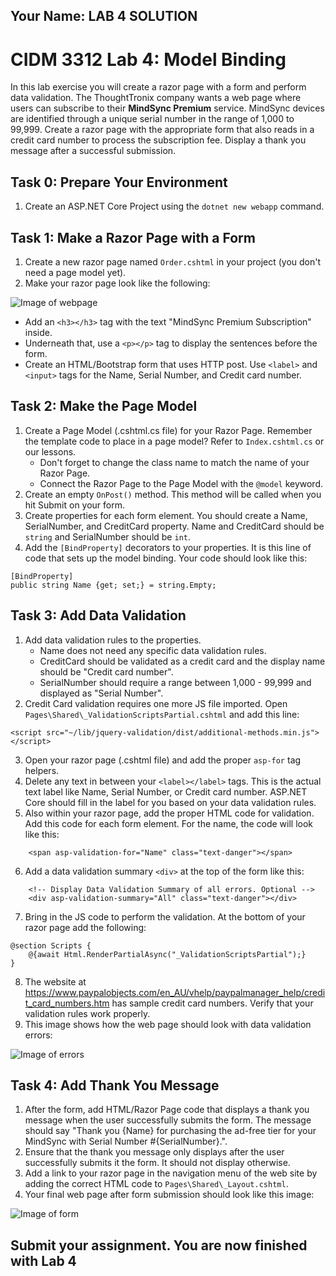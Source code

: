 ## Your Name: LAB 4 SOLUTION

# CIDM 3312 Lab 4: Model Binding

In this lab exercise you will create a razor page with a form and perform data validation. The ThoughtTronix company wants a web page where users can subscribe to their **MindSync Premium** service. MindSync devices are identified through a unique serial number in the range of 1,000 to 99,999. Create a razor page with the appropriate form that also reads in a credit card number to process the subscription fee. Display a thank you message after a successful submission.

## Task 0: Prepare Your Environment

1. Create an ASP.NET Core Project using the `dotnet new webapp` command.

## Task 1: Make a Razor Page with a Form

1. Create a new razor page named `Order.cshtml` in your project (you don't need a page model yet).
2. Make your razor page look like the following:

![Image of webpage](https://i.imgur.com/OPfnFU4.png)

  - Add an `<h3></h3>` tag with the text "MindSync Premium Subscription" inside.
  - Underneath that, use a `<p></p>` tag to display the sentences before the form.
  - Create an HTML/Bootstrap form that uses HTTP post. Use `<label>` and `<input>` tags for the Name, Serial Number, and Credit card number.

## Task 2: Make the Page Model
1. Create a Page Model (.cshtml.cs file) for your Razor Page. Remember the template code to place in a page model? Refer to `Index.cshtml.cs` or our lessons.
   * Don't forget to change the class name to match the name of your Razor Page.
   * Connect the Razor Page to the Page Model with the `@model` keyword.
2. Create an empty `OnPost()` method. This method will be called when you hit Submit on your form.
3. Create properties for each form element. You should create a Name, SerialNumber, and CreditCard property. Name and CreditCard should be `string` and SerialNumber should be `int`.
4. Add the `[BindProperty]` decorators to your properties. It is this line of code that sets up the model binding. Your code should look like this:

```
[BindProperty]
public string Name {get; set;} = string.Empty;
```

## Task 3: Add Data Validation
1. Add data validation rules to the properties.
   - Name does not need any specific data validation rules.
   - CreditCard should be validated as a credit card and the display name should be "Credit card number".
   - SerialNumber should require a range between 1,000 - 99,999 and displayed as "Serial Number".
2. Credit Card validation requires one more JS file imported. Open `Pages\Shared\_ValidationScriptsPartial.cshtml` and add this line:
```
<script src="~/lib/jquery-validation/dist/additional-methods.min.js"></script>
```
3. Open your razor page (.cshtml file) and add the proper `asp-for` tag helpers.
4. Delete any text in between your `<label></label>` tags. This is the actual text label like Name, Serial Number, or Credit card number. ASP.NET Core should fill in the label for you based on your data validation rules.
5. Also within your razor page, add the proper HTML code for validation. Add this code for each form element. For the name, the code will look like this:
```
    <span asp-validation-for="Name" class="text-danger"></span>
```
6. Add a data validation summary `<div>` at the top of the form like this:
```
    <!-- Display Data Validation Summary of all errors. Optional -->
    <div asp-validation-summary="All" class="text-danger"></div>
```
7. Bring in the JS code to perform the validation. At the bottom of your razor page add the following:
```
@section Scripts {
    @{await Html.RenderPartialAsync("_ValidationScriptsPartial");}
}
```
8. The website at https://www.paypalobjects.com/en_AU/vhelp/paypalmanager_help/credit_card_numbers.htm has sample credit card numbers. Verify that your validation rules work properly.
9. This image shows how the web page should look with data validation errors:

![Image of errors](https://i.imgur.com/rxL6EMG.png)

## Task 4: Add Thank You Message
1. After the form, add HTML/Razor Page code that displays a thank you message when the user successfully submits the form. The message should say "Thank you {Name} for purchasing the ad-free tier for your MindSync with Serial Number #{SerialNumber}.".
2. Ensure that the thank you message only displays after the user successfully submits it the form. It should not display otherwise.
3. Add a link to your razor page in the navigation menu of the web site by adding the correct HTML code to `Pages\Shared\_Layout.cshtml`.
4. Your final web page after form submission should look like this image:

![Image of form](https://i.imgur.com/i8P6Yzm.png)

## Submit your assignment. You are now finished with Lab 4       